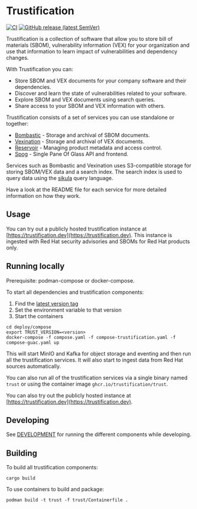 # Trustification

[![CI](https://github.com/trustification/trustification/workflows/CI/badge.svg)](https://github.com/trustification/trustification/actions?query=workflow%3A%22CI%22)
[![GitHub release (latest SemVer)](https://img.shields.io/github/v/tag/trustification/trustification?sort=semver)](https://github.com/trustification/trustification/releases)


Trustification is a collection of software that allow you to store bill of materials (SBOM), vulnerability information (VEX) for your organization and use that information to learn impact of vulnerabilities and dependency changes.

With Trustification you can:

* Store SBOM and VEX documents for your company software and their dependencies.
* Discover and learn the state of vulnerabilities related to your software.
* Explore SBOM and VEX documents using search queries.
* Share access to your SBOM and VEX information with others.

Trustification consists of a set of services you can use standalone or together:

* [Bombastic](bombastic/README.md) - Storage and archival of SBOM documents.
* [Vexination](vexination/README.md) - Storage and archival of VEX documents.
* [Reservoir](reservoir/README.md) - Managing product metadata and access control.
* [Spog](spog/README.md) - Single Pane Of Glass API and frontend.

Services such as Bombastic and Vexination uses S3-compatible storage for storing SBOM/VEX data and a search index. The search index is used to query data using the [sikula](https://github.com/ctron/sikula) query language.

Have a look at the README file for each service for more detailed information on how they work.

## Usage

You can try out a publicly hosted trustification instance at [https://trustification.dev](https://trustification.dev). This instance is ingested with Red Hat security advisories and SBOMs for Red Hat products only.

## Running locally

Prerequisite: podman-compose or docker-compose.

To start all dependencies and trustification components:

1. Find the [latest version tag](https://github.com/trustification/trustification/releases)
2. Set the environment variable to that version
3. Start the containers

``` shell
cd deploy/compose
export TRUST_VERSION=<version>
docker-compose -f compose.yaml -f compose-trustification.yaml -f compose-guac.yaml up
```

This will start MinIO and Kafka for object storage and eventing and then run all the trustification services. It will also start to ingest data from Red Hat sources automatically.

You can also run all of the trustification services via a single binary named `trust` or using the container image `ghcr.io/trustification/trust`. 

You can also try out the publicly hosted instance at [https://trustification.dev](https://trustification.dev).

## Developing

See [DEVELOPMENT](DEVELOPING.md) for running the different components while developing.

## Building

To build all trustification components:

``` shell
cargo build
```

To use containers to build and package:

``` shell
podman build -t trust -f trust/Containerfile .
```
